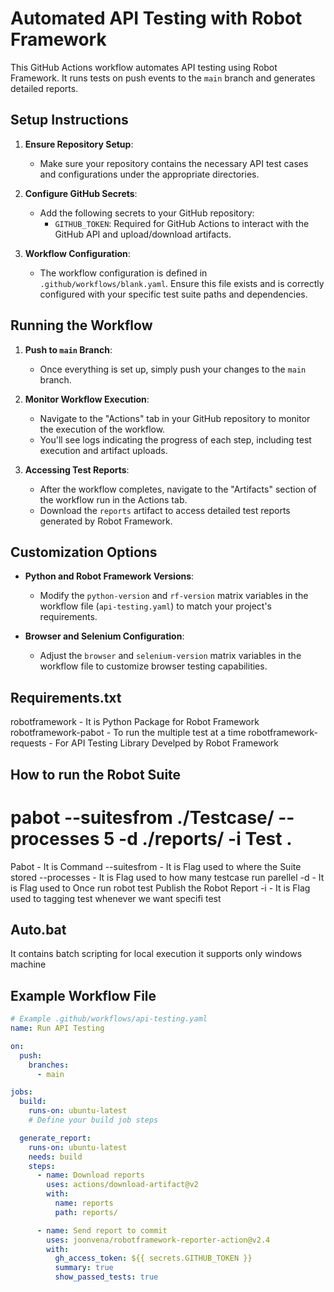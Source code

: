 # Automated API Testing with Robot Framework

This GitHub Actions workflow automates API testing using Robot Framework. It runs tests on push events to the `main` branch and generates detailed reports.

## Setup Instructions

1. **Ensure Repository Setup**:
   - Make sure your repository contains the necessary API test cases and configurations under the appropriate directories.

2. **Configure GitHub Secrets**:
   - Add the following secrets to your GitHub repository:
     - `GITHUB_TOKEN`: Required for GitHub Actions to interact with the GitHub API and upload/download artifacts.

3. **Workflow Configuration**:
   - The workflow configuration is defined in `.github/workflows/blank.yaml`. Ensure this file exists and is correctly configured with your specific test suite paths and dependencies.

## Running the Workflow

1. **Push to `main` Branch**:
   - Once everything is set up, simply push your changes to the `main` branch.

2. **Monitor Workflow Execution**:
   - Navigate to the "Actions" tab in your GitHub repository to monitor the execution of the workflow.
   - You'll see logs indicating the progress of each step, including test execution and artifact uploads.

3. **Accessing Test Reports**:
   - After the workflow completes, navigate to the "Artifacts" section of the workflow run in the Actions tab.
   - Download the `reports` artifact to access detailed test reports generated by Robot Framework.

## Customization Options

- **Python and Robot Framework Versions**:
  - Modify the `python-version` and `rf-version` matrix variables in the workflow file (`api-testing.yaml`) to match your project's requirements.

- **Browser and Selenium Configuration**:
  - Adjust the `browser` and `selenium-version` matrix variables in the workflow file to customize browser testing capabilities.

  
## Requirements.txt

robotframework - It is Python Package for Robot Framework
robotframework-pabot - To run the multiple test at a time
robotframework-requests - For API Testing Library Develped by Robot Framework


## How to run the Robot Suite

# pabot --suitesfrom ./Testcase/ --processes 5 -d ./reports/  -i Test  .

Pabot - It is Command
--suitesfrom - It is Flag used to where the Suite stored
--processes - It is Flag used to how many testcase run parellel
-d - It is Flag used to Once run robot test Publish the Robot Report
-i - It is Flag used to tagging test whenever we want specifi test


## Auto.bat
It contains batch scripting for local execution it supports only windows machine


## Example Workflow File

```yaml
# Example .github/workflows/api-testing.yaml
name: Run API Testing

on:
  push:
    branches:
      - main

jobs:
  build:
    runs-on: ubuntu-latest
    # Define your build job steps

  generate_report:
    runs-on: ubuntu-latest
    needs: build
    steps:
      - name: Download reports
        uses: actions/download-artifact@v2
        with:
          name: reports
          path: reports/

      - name: Send report to commit
        uses: joonvena/robotframework-reporter-action@v2.4
        with:
          gh_access_token: ${{ secrets.GITHUB_TOKEN }}
          summary: true
          show_passed_tests: true
